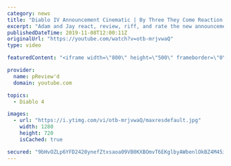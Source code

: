 ```yaml
---
category: news
title: "Diablo IV Announcement Cinematic | By Three They Come Reaction / Review / Rating"
excerpt: "Adam and Jay react, review, riff, and rate the new announcement cinematic everyone wanted to see last year at Blizzcon, Diablo IV 'By Three They Come'."
publishedDateTime: 2019-11-08T12:00:11Z
originalUrl: "https://youtube.com/watch?v=otb-mrjvwaQ"
type: video

featuredContent: "<iframe width=\"800\" height=\"500\" frameborder=\"0\" src=\"https://www.youtube.com/embed/otb-mrjvwaQ\" allow=\"accelerometer; autoplay; encrypted-media; gyroscope; picture-in-picture\" allowfullscreen></iframe>"

provider:
  name: pReview'd
  domain: youtube.com

topics:
  - Diablo 4

images:
  - url: "https://i.ytimg.com/vi/otb-mrjvwaQ/maxresdefault.jpg"
    width: 1280
    height: 720
    isCached: true

secured: "9bHvOZLp6YFD2420ynefZtxsaoa09VB0KXBOmvT6EKglbyAWbenlOkBZ4M45ipctm4YzNSAJWeysX1+xs6OXI8X6fQqz6XWwta3PBVy/nGMWCWwEMto8i/4fqZf29GxKV0e2BJx7o2ODrycRofauY8zvugzGfjJiwm9/thsp0KqUzlGbhBi/hvHRkAIMxBeQZytxQECrquswiaPjZRLiEKZEjpE3MxQX4A1Ozu/96JDnM1IKvqDcrBrJLfX0DEZpxpKw7jdtkB8uXF3ucjmh2oU0oGM6YFRdTLcRwYFxze1bmBq9k1Ii+rAFkgkPIvwhInICxPDNd23YHesGc3BUeb5SZEfuFEYGKfBZGo13kKl/hOV/YwOcpoyqw6PoBHP1cf+tdgSZH/9/0B7aS4u6t1sQ8wkrnn2LByaWcaOKNkzpTTsYgYo3wEEbSCwdKDSI;HlxC8Ugfi0Ia1y2eWHTJ2w=="
---
```


